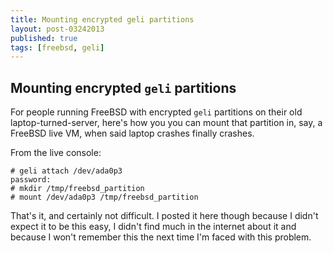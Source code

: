 ```yaml
---
title: Mounting encrypted geli partitions
layout: post-03242013
published: true
tags: [freebsd, geli]
---
```


## Mounting encrypted `geli` partitions

For people running FreeBSD with encrypted `geli` partitions on their
old laptop-turned-server, here's how you you can mount that partition
in, say, a FreeBSD live VM, when said laptop crashes finally crashes.

From the live console:

    # geli attach /dev/ada0p3
    password:
    # mkdir /tmp/freebsd_partition
    # mount /dev/ada0p3 /tmp/freebsd_partition

That's it, and certainly not difficult. I posted it here though
because I didn't expect it to be this easy, I didn't find much in the
internet about it and because I won't remember this the next time I'm
faced with this problem.
